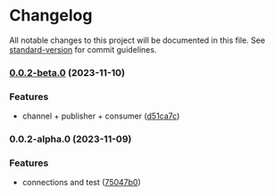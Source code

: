 # Changelog

All notable changes to this project will be documented in this file. See [standard-version](https://github.com/conventional-changelog/standard-version) for commit guidelines.

### [0.0.2-beta.0](https://github.com/AsmaraKu/lib_amqp/compare/v0.0.2-alpha.0...v0.0.2-beta.0) (2023-11-10)


### Features

* channel + publisher + consumer ([d51ca7c](https://github.com/AsmaraKu/lib_amqp/commit/d51ca7ceed35e0dd4cdb9aebb3720970a9345314))

### 0.0.2-alpha.0 (2023-11-09)


### Features

* connections and test ([75047b0](https://github.com/AsmaraKu/lib_amqp/commit/75047b08d16fa626885aa7fde1f7fa89ef8f15ec))
